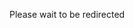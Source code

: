 <!DOCTYPE html>
<html>
<head>
<meta http-equiv = "refresh" content = "3; url = https://jedijacob2210.github.io/everything-you-need/Hub.html" />
</head>
  <body>
    <p>Please wait to be redirected</p>
  </body>
</html>
